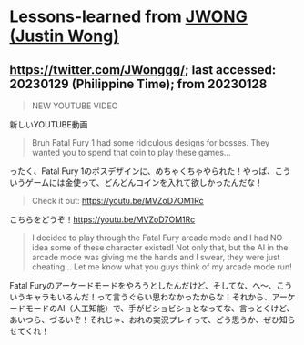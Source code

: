 # Lessons-learned from [JWONG (Justin Wong)](https://twitter.com/JWonggg?ref_src=twsrc%5Egoogle%7Ctwcamp%5Eserp%7Ctwgr%5Eauthor)

## https://twitter.com/JWonggg/; last accessed: 20230129 (Philippine Time); from 20230128

> NEW YOUTUBE VIDEO 

新しいYOUTUBE動画

> Bruh Fatal Fury 1 had some ridiculous designs for bosses. They wanted you to spend that coin to play these games... 

ったく、Fatal Fury 1のボスデザインに、めちゃくちゃやられた！やっぱ、こういうゲームには金使って、どんどんコインを入れて欲しかったんだな！

> Check it out: https://youtu.be/MVZoD7OM1Rc 

こちらをどうぞ！https://youtu.be/MVZoD7OM1Rc


> I decided to play through the Fatal Fury arcade mode and I had NO idea some of these character existed! Not only that, but the AI in the arcade mode was giving me the hands and I swear, they were just cheating... Let me know what you guys think of my arcade mode run!

Fatal Furyのアーケードモードをやろうとしたんだけど、そしてな、へ〜、こういうキャラもいるんだ！って言うぐらい思わなかったからな！それから、アーケードモードのAI（人工知能）で、手がビショビショとなってな、言っとくけど、あいつら、づるいぞ！それじゃ、おれの実況プレイって、どう思うか、ぜひ知らせてくれ！
